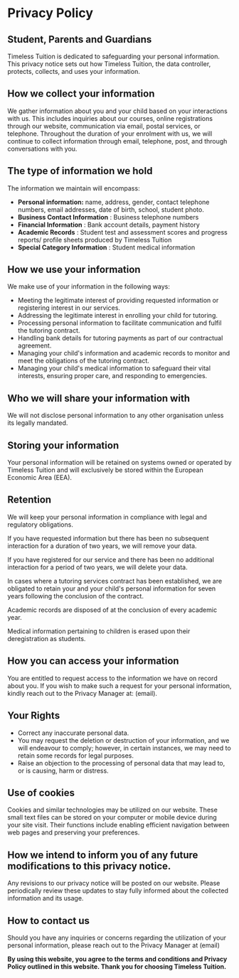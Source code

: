 # Privacy Policy

## Student, Parents and Guardians

Timeless Tuition is dedicated to safeguarding your personal information. This privacy notice sets out how Timeless Tuition, the data controller, protects, collects, and uses your information.

## How we collect your information

We gather information about you and your child based on your interactions with us. This includes inquiries about our courses, online registrations through our website, communication via email, postal services, or telephone. Throughout the duration of your enrolment with us, we will continue to collect information through email, telephone, post, and through conversations with you.

## The type of information we hold

The information we maintain will encompass:

- **Personal information:** name, address, gender, contact telephone numbers, email addresses, date of birth, school, student photo.
- **Business Contact Information** : Business telephone numbers
- **Financial Information** : Bank account details, payment history
- **Academic Records** : Student test and assessment scores and progress reports/ profile sheets produced by Timeless Tuition
- **Special Category Information** : Student medical information

## How we use your information

We make use of your information in the following ways:

- Meeting the legitimate interest of providing requested information or registering interest in our services.
- Addressing the legitimate interest in enrolling your child for tutoring.
- Processing personal information to facilitate communication and fulfil the tutoring contract.
- Handling bank details for tutoring payments as part of our contractual agreement.
- Managing your child's information and academic records to monitor and meet the obligations of the tutoring contract.
- Managing your child's medical information to safeguard their vital interests, ensuring proper care, and responding to emergencies.

## Who we will share your information with

We will not disclose personal information to any other organisation unless its legally mandated.

## Storing your information

Your personal information will be retained on systems owned or operated by Timeless Tuition and will exclusively be stored within the European Economic Area (EEA).

## Retention

We will keep your personal information in compliance with legal and regulatory obligations.

If you have requested information but there has been no subsequent interaction for a duration of two years, we will remove your data.

If you have registered for our service and there has been no additional interaction for a period of two years, we will delete your data.

In cases where a tutoring services contract has been established, we are obligated to retain your and your child's personal information for seven years following the conclusion of the contract.

Academic records are disposed of at the conclusion of every academic year.

Medical information pertaining to children is erased upon their deregistration as students.

## How you can access your information

You are entitled to request access to the information we have on record about you. If you wish to make such a request for your personal information, kindly reach out to the Privacy Manager at: (email).

## Your Rights

- Correct any inaccurate personal data.
- You may request the deletion or destruction of your information, and we will endeavour to comply; however, in certain instances, we may need to retain some records for legal purposes.
- Raise an objection to the processing of personal data that may lead to, or is causing, harm or distress.

## Use of cookies

Cookies and similar technologies may be utilized on our website. These small text files can be stored on your computer or mobile device during your site visit. Their functions include enabling efficient navigation between web pages and preserving your preferences.

## How we intend to inform you of any future modifications to this privacy notice.

Any revisions to our privacy notice will be posted on our website. Please periodically review these updates to stay fully informed about the collected information and its usage.

## How to contact us

Should you have any inquiries or concerns regarding the utilization of your personal information, please reach out to the Privacy Manager at (email)

**By using this website, you agree to the terms and conditions and Privacy Policy outlined in this website. Thank you for choosing Timeless Tuition.**